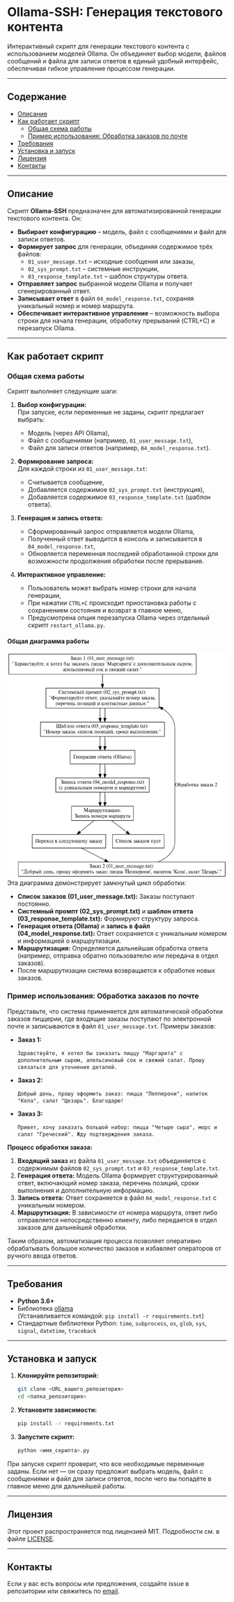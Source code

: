 # Ollama-SSH: Генерация текстового контента

Интерактивный скрипт для генерации текстового контента с использованием моделей Ollama. Он объединяет выбор модели, файлов сообщений и файла для записи ответов в единый удобный интерфейс, обеспечивая гибкое управление процессом генерации.

---

## Содержание

- [Описание](#описание)
- [Как работает скрипт](#как-работает-скрипт)
  - [Общая схема работы](#общая-схема-работы)
  - [Пример использования: Обработка заказов по почте](#пример-использования-обработка-заказов-по-почте)
- [Требования](#требования)
- [Установка и запуск](#установка-и-запуск)
- [Лицензия](#лицензия)
- [Контакты](#контакты)

---

## Описание

Скрипт **Ollama-SSH** предназначен для автоматизированной генерации текстового контента. Он:
- **Выбирает конфигурацию** – модель, файл с сообщениями и файл для записи ответов.
- **Формирует запрос** для генерации, объединяя содержимое трёх файлов:
  - `01_user_message.txt` – исходные сообщения или заказы,
  - `02_sys_prompt.txt` – системные инструкции,
  - `03_response_template.txt` – шаблон структуры ответа.
- **Отправляет запрос** выбранной модели Ollama и получает сгенерированный ответ.
- **Записывает ответ** в файл `04_model_response.txt`, сохраняя уникальный номер и номер маршрута.
- **Обеспечивает интерактивное управление** – возможность выбора строки для начала генерации, обработку прерываний (CTRL+C) и перезапуск Ollama.

---

## Как работает скрипт

### Общая схема работы

Скрипт выполняет следующие шаги:

1. **Выбор конфигурации:**  
   При запуске, если переменные не заданы, скрипт предлагает выбрать:
   - Модель (через API Ollama),
   - Файл с сообщениями (например, `01_user_message.txt`),
   - Файл для записи ответов (например, `04_model_response.txt`).

2. **Формирование запроса:**  
   Для каждой строки из `01_user_message.txt`:
   - Считывается сообщение,
   - Добавляется содержимое `02_sys_prompt.txt` (инструкция),
   - Добавляется содержимое `03_response_template.txt` (шаблон ответа).

3. **Генерация и запись ответа:**  
   - Сформированный запрос отправляется модели Ollama,
   - Полученный ответ выводится в консоль и записывается в `04_model_response.txt`,
   - Обновляется переменная последней обработанной строки для возможности продолжения обработки после прерывания.

4. **Интерактивное управление:**  
   - Пользователь может выбрать номер строки для начала генерации,
   - При нажатии `CTRL+C` происходит приостановка работы с сохранением состояния и возврат в главное меню,
   - Предусмотрена опция перезапуска Ollama через отдельный скрипт `restart_ollama.py`.


#### Общая диаграмма работы

![Описание картинки](https://raw.githubusercontent.com/giteed/LLMCAN/main/agents/LLaMa_generator/order_processing_diagram.png)
Эта диаграмма демонстрирует замкнутый цикл обработки:
- **Список заказов (01_user_message.txt):** Заказы поступают постоянно.
- **Системный промпт (02_sys_prompt.txt)** и **шаблон ответа (03_response_template.txt):** Формируют структуру запроса.
- **Генерация ответа (Ollama)** и **запись в файл (04_model_response.txt):** Ответ сохраняется с уникальным номером и информацией о маршрутизации.
- **Маршрутизация:** Определяется дальнейшая обработка ответа (например, отправка обратно пользователю или передача в отдел заказов).
- После маршрутизации система возвращается к обработке новых заказов.

### Пример использования: Обработка заказов по почте

Представьте, что система применяется для автоматической обработки заказов пиццерии, где входящие заказы поступают по электронной почте и записываются в файл `01_user_message.txt`. Примеры заказов:

- **Заказ 1:**
  ```
  Здравствуйте, я хотел бы заказать пиццу "Маргарита" с дополнительным сыром, апельсиновый сок и свежий салат. Прошу связаться для уточнения деталей.
  ```
- **Заказ 2:**
  ```
  Добрый день, прошу оформить заказ: пицца "Пепперони", напиток "Кола", салат "Цезарь". Благодарю!
  ```
- **Заказ 3:**
  ```
  Привет, хочу заказать большой набор: пицца "Четыре сыра", морс и салат "Греческий". Жду подтверждения заказа.
  ```

**Процесс обработки заказа:**
1. **Входящий заказ** из файла `01_user_message.txt` объединяется с содержимым файлов `02_sys_prompt.txt` и `03_response_template.txt`.
2. **Генерация ответа:** Модель Ollama формирует структурированный ответ, включающий номер заказа, перечень позиций, сроки выполнения и дополнительную информацию.
3. **Запись ответа:** Ответ сохраняется в файл `04_model_response.txt` с уникальным номером.
4. **Маршрутизация:** В зависимости от номера маршрута, ответ либо отправляется непосредственно клиенту, либо передается в отдел заказов для дальнейшей обработки.

Таким образом, автоматизация процесса позволяет оперативно обрабатывать большое количество заказов и избавляет операторов от ручного ввода ответов.

---

## Требования

- **Python 3.6+**
- Библиотека [ollama](https://pypi.org/project/ollama/)  
  (Устанавливается командой: `pip install -r requirements.txt`)
- Стандартные библиотеки Python: `time`, `subprocess`, `os`, `glob`, `sys`, `signal`, `datetime`, `traceback`

---

## Установка и запуск

1. **Клонируйте репозиторий:**
   ```bash
   git clone <URL_вашего_репозитория>
   cd <папка_репозитория>
   ```

2. **Установите зависимости:**
   ```bash
   pip install -r requirements.txt
   ```

3. **Запустите скрипт:**
   ```bash
   python <имя_скрипта>.py
   ```
   
При запуске скрипт проверит, что все необходимые переменные заданы. Если нет — он сразу предложит выбрать модель, файл с сообщениями и файл для записи ответов, после чего вы попадёте в главное меню для дальнейшей работы.

---

## Лицензия

Этот проект распространяется под лицензией MIT. Подробности см. в файле [LICENSE](LICENSE).

---

## Контакты

Если у вас есть вопросы или предложения, создайте issue в репозитории или свяжитесь по [email](mailto:your.email@example.com).
```

